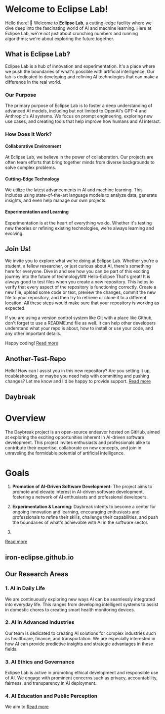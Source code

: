 # Welcome to Eclipse Lab!

Hello there! 👋 Welcome to **Eclipse Lab**, a cutting-edge facility where we dive deep into the fascinating world of AI and machine learning. Here at Eclipse Lab, we're not just about crunching numbers and running algorithms; we're about exploring the future together.

## What is Eclipse Lab?

Eclipse Lab is a hub of innovation and experimentation. It's a place where we push the boundaries of what's possible with artificial intelligence. Our lab is dedicated to developing and refining AI technologies that can make a difference in the real world.

### Our Purpose

The primary purpose of Eclipse Lab is to foster a deep understanding of advanced AI models, including but not limited to OpenAI's GPT-4 and Anthropic's AI systems. We focus on prompt engineering, exploring new use cases, and creating tools that help improve how humans and AI interact.

### How Does It Work?

#### Collaborative Environment

At Eclipse Lab, we believe in the power of collaboration. Our projects are often team efforts that bring together minds from diverse backgrounds to solve complex problems.

#### Cutting-Edge Technology

We utilize the latest advancements in AI and machine learning. This includes using state-of-the-art language models to analyze data, generate insights, and even help manage our own projects.

#### Experimentation and Learning

Experimentation is at the heart of everything we do. Whether it's testing new theories or refining existing technologies, we're always learning and evolving.

## Join Us!

We invite you to explore what we're doing at Eclipse Lab. Whether you're a student, a fellow researcher, or just curious about AI, there's something here for everyone. Dive in and see how you can be part of this exciting journey into the future of technology!## Hello-Eclipse
That's great! It is always good to test files when you create a new repository. This helps to verify that every aspect of the repository is functioning correctly. Create a new file, upload some code or text, preview the changes, commit the new file to your repository, and then try to retrieve or clone it to a different location. All these steps would make sure that your repository is working as expected. 

If you are using a version control system like Git with a place like Github, don't forget to use a README.md file as well. It can help other developers understand what your repo is about, how to install or use your code, and any other important details. 

Happy coding!
[Read more](https://github.com/iron-eclipse/Hello-Eclipse)

## Another-Test-Repo
Hello! How can I assist you in this new repository? Are you setting it up, troubleshooting, or maybe you need help with committing and pushing changes? Let me know and I'd be happy to provide support.
[Read more](https://github.com/iron-eclipse/Another-Test-Repo)

## Daybreak
# Overview 

The Daybreak project is an open-source endeavor hosted on GitHub, aimed at exploring the exciting opportunities inherent in AI-driven software development. This project invites enthusiasts and professionals alike to contribute their expertise, collaborate on new concepts, and join in unraveling the formidable potential of artificial intelligence.

# Goals

1. **Promotion of AI-Driven Software Development:** The project aims to promote and elevate interest in AI-driven software development, fostering a network of AI enthusiasts and professional developers.
   
2. **Experimentation & Learning:** Daybreak intents to become a center for ongoing innovation and learning, encouraging enthusiasts and professionals to refine their skills, challenge their capabilities, and push the boundaries of what's achievable with AI in the software sector.
   
3.
[Read more](https://github.com/iron-eclipse/Daybreak)

## iron-eclipse.github.io
## Our Research Areas

### 1. AI in Daily Life 

We are continuously exploring new ways AI can be seamlessly integrated into everyday life. This ranges from developing intelligent systems to assist in domestic chores to creating smart health monitoring devices.

### 2. AI in Advanced Industries 

Our team is dedicated to creating AI solutions for complex industries such as healthcare, finance, and transportation. We are especially interested in how AI can provide predictive insights and strategic advantages in these fields.

### 3. AI Ethics and Governance 

Eclipse Lab is active in promoting ethical development and responsible use of AI. We engage with prominent concerns such as privacy, accountability, fairness, and transparency in AI deployment.

### 4. AI Education and Public Perception 

We aim to
[Read more](https://github.com/iron-eclipse/iron-eclipse.github.io)
